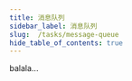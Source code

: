 ```yaml
---
title: 消息队列
sidebar_label: 消息队列
slug:  /tasks/message-queue
hide_table_of_contents: true
---
```

balala...